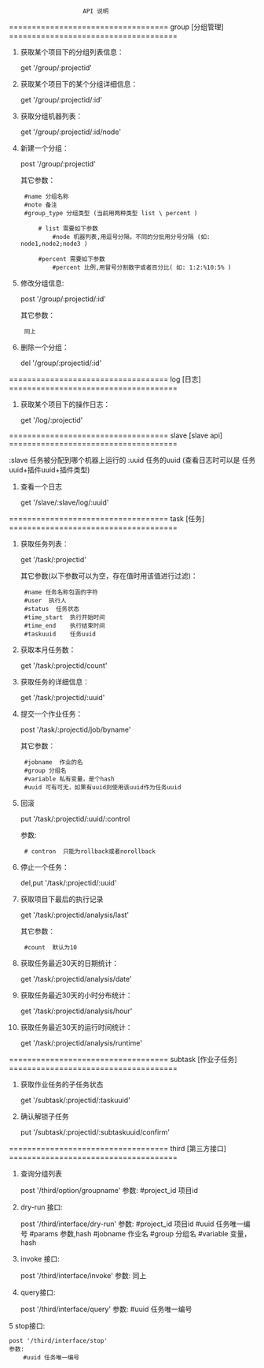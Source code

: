 





                         API 说明


=================================== group [分组管理] =====================================


1. 获取某个项目下的分组列表信息：

    get '/group/:projectid'

2. 获取某个项目下的某个分组详细信息：

    get '/group/:projectid/:id'

3. 获取分组机器列表：

    get '/group/:projectid/:id/node'

4. 新建一个分组：

    post '/group/:projectid' 

    其它参数：

        #name 分组名称
        #note 备注
        #group_type 分组类型 (当前用两种类型 list \ percent )

            # list 需要如下参数
                #node 机器列表,用逗号分隔，不同的分批用分号分隔 (如: node1,node2;node3 )

            #percent 需要如下参数
                #percent 比例,用冒号分割数字或者百分比( 如: 1:2:%10:5% )



5. 修改分组信息:

    post '/group/:projectid/:id' 

    其它参数：

        同上

6. 删除一个分组：

    del '/group/:projectid/:id' 


=================================== log [日志] =====================================

1. 获取某个项目下的操作日志：

    get '/log/:projectid'

=================================== slave [slave api] =====================================

:slave  任务被分配到哪个机器上运行的
:uuid   任务的uuid (查看日志时可以是 任务uuid+插件uuid+插件类型)
1. 查看一个日志

    get '/slave/:slave/log/:uuid'

=================================== task [任务] =====================================

1. 获取任务列表：

    get '/task/:projectid'

    其它参数(以下参数可以为空，存在值时用该值进行过滤)：

        #name 任务名称包涵的字符
        #user  执行人
        #status  任务状态
        #time_start  执行开始时间
        #time_end    执行结束时间
        #taskuuid    任务uuid


2. 获取本月任务数：

    get '/task/:projectid/count'

3. 获取任务的详细信息：

    get '/task/:projectid/:uuid'

4. 提交一个作业任务：

    post '/task/:projectid/job/byname'

    其它参数：

        #jobname  作业的名
        #group 分组名
        #variable 私有变量，是个hash
        #uuid 可有可无，如果有uuid则使用该uuid作为任务uuid

5. 回滚

    put '/task/:projectid/:uuid/:control

    参数:
        
        # contron  只能为rollback或者norollback

6. 停止一个任务：

    del,put '/task/:projectid/:uuid'

7. 获取项目下最后的执行记录

    get '/task/:projectid/analysis/last'

    其它参数：

        #count  默认为10

8. 获取任务最近30天的日期统计：

    get '/task/:projectid/analysis/date'

9. 获取任务最近30天的小时分布统计：

    get '/task/:projectid/analysis/hour'

10. 获取任务最近30天的运行时间统计：

    get '/task/:projectid/analysis/runtime' 


=================================== subtask [作业子任务] =====================================

1. 获取作业任务的子任务状态

    get '/subtask/:projectid/:taskuuid' 

2. 确认解锁子任务

    put '/subtask/:projectid/:subtaskuuid/confirm'

=================================== third [第三方接口] =====================================

1. 查询分组列表

    post '/third/option/groupname'
    参数:
        #project_id 项目id

2. dry-run 接口:

    post '/third/interface/dry-run'
    参数:
        #project_id 项目id
        #uuid 任务唯一编号
        #params 参数,hash
            #jobname 作业名
            #group 分组名
            #variable 变量，hash

3. invoke 接口:

    post '/third/interface/invoke'
    参数:
        同上

4. query接口:

    post '/third/interface/query'
    参数:
        #uuid 任务唯一编号

5 stop接口:

    post '/third/interface/stop'
    参数:
        #uuid 任务唯一编号


